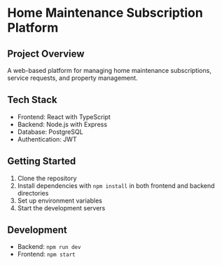 # Home Maintenance Subscription Platform

## Project Overview
A web-based platform for managing home maintenance subscriptions, service requests, and property management.

## Tech Stack
- Frontend: React with TypeScript
- Backend: Node.js with Express
- Database: PostgreSQL
- Authentication: JWT

## Getting Started
1. Clone the repository
2. Install dependencies with `npm install` in both frontend and backend directories
3. Set up environment variables
4. Start the development servers

## Development
- Backend: `npm run dev`
- Frontend: `npm start`
